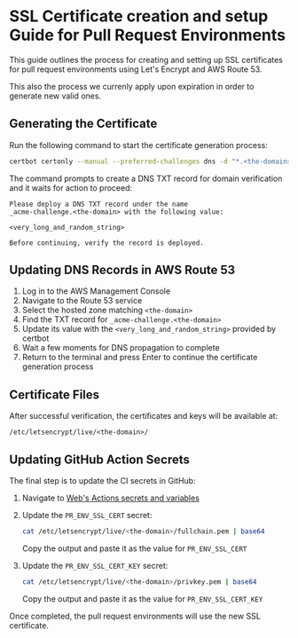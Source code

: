 # SSL Certificate creation and setup Guide for Pull Request Environments

This guide outlines the process for creating and setting up SSL certificates for pull request environments using Let's Encrypt and AWS Route 53.

This also the process we currenly apply upon expiration in order to generate new valid ones.

## Generating the Certificate

Run the following command to start the certificate generation process:

```bash
certbot certonly --manual --preferred-challenges dns -d "*.<the-domain>"
```

The command prompts to create a DNS TXT record for domain verification and it waits for action to proceed:

```
Please deploy a DNS TXT record under the name
_acme-challenge.<the-domain> with the following value:

<very_long_and_random_string>

Before continuing, verify the record is deployed.
```

## Updating DNS Records in AWS Route 53

1. Log in to the AWS Management Console
2. Navigate to the Route 53 service
3. Select the hosted zone matching `<the-domain>`
4. Find the TXT record for `_acme-challenge.<the-domain>`
5. Update its value with the `<very_long_and_random_string>` provided by certbot
6. Wait a few moments for DNS propagation to complete
7. Return to the terminal and press Enter to continue the certificate generation process

## Certificate Files

After successful verification, the certificates and keys will be available at:
```
/etc/letsencrypt/live/<the-domain>/
```

## Updating GitHub Action Secrets

The final step is to update the CI secrets in GitHub:

1. Navigate to [Web's Actions secrets and variables](https://github.com/trento-project/web/settings/secrets/actions)
2. Update the `PR_ENV_SSL_CERT` secret:
   ```bash
   cat /etc/letsencrypt/live/<the-domain>/fullchain.pem | base64
   ```
   Copy the output and paste it as the value for `PR_ENV_SSL_CERT`

3. Update the `PR_ENV_SSL_CERT_KEY` secret:
   ```bash
   cat /etc/letsencrypt/live/<the-domain>/privkey.pem | base64
   ```
   Copy the output and paste it as the value for `PR_ENV_SSL_CERT_KEY`

Once completed, the pull request environments will use the new SSL certificate.
